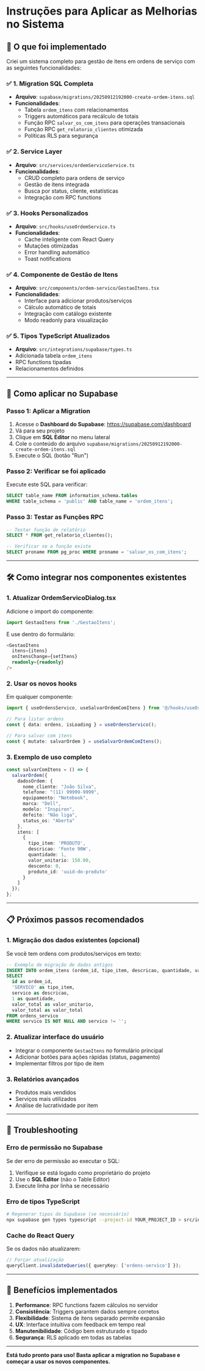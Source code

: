# Instruções para Aplicar as Melhorias no Sistema

## 🎯 O que foi implementado

Criei um sistema completo para gestão de itens em ordens de serviço com as seguintes funcionalidades:

### ✅ 1. Migration SQL Completa
- **Arquivo**: `supabase/migrations/20250912192000-create-ordem-itens.sql`
- **Funcionalidades**:
  - Tabela `ordem_itens` com relacionamentos
  - Triggers automáticos para recálculo de totais
  - Função RPC `salvar_os_com_itens` para operações transacionais
  - Função RPC `get_relatorio_clientes` otimizada
  - Políticas RLS para segurança

### ✅ 2. Service Layer
- **Arquivo**: `src/services/ordemServicoService.ts`
- **Funcionalidades**:
  - CRUD completo para ordens de serviço
  - Gestão de itens integrada
  - Busca por status, cliente, estatísticas
  - Integração com RPC functions

### ✅ 3. Hooks Personalizados
- **Arquivo**: `src/hooks/useOrdemServico.ts`
- **Funcionalidades**:
  - Cache inteligente com React Query
  - Mutações otimizadas
  - Error handling automático
  - Toast notifications

### ✅ 4. Componente de Gestão de Itens
- **Arquivo**: `src/components/ordem-servico/GestaoItens.tsx`
- **Funcionalidades**:
  - Interface para adicionar produtos/serviços
  - Cálculo automático de totais
  - Integração com catálogo existente
  - Modo readonly para visualização

### ✅ 5. Tipos TypeScript Atualizados
- **Arquivo**: `src/integrations/supabase/types.ts`
- Adicionada tabela `ordem_itens`
- RPC functions tipadas
- Relacionamentos definidos

---

## 🚀 Como aplicar no Supabase

### Passo 1: Aplicar a Migration
1. Acesse o **Dashboard do Supabase**: https://supabase.com/dashboard
2. Vá para seu projeto
3. Clique em **SQL Editor** no menu lateral
4. Cole o conteúdo do arquivo `supabase/migrations/20250912192000-create-ordem-itens.sql`
5. Execute o SQL (botão "Run")

### Passo 2: Verificar se foi aplicado
Execute este SQL para verificar:
```sql
SELECT table_name FROM information_schema.tables 
WHERE table_schema = 'public' AND table_name = 'ordem_itens';
```

### Passo 3: Testar as Funções RPC
```sql
-- Testar função de relatório
SELECT * FROM get_relatorio_clientes();

-- Verificar se a função existe
SELECT proname FROM pg_proc WHERE proname = 'salvar_os_com_itens';
```

---

## 🛠️ Como integrar nos componentes existentes

### 1. Atualizar OrdemServicoDialog.tsx

Adicione o import do componente:
```typescript
import GestaoItens from './GestaoItens';
```

E use dentro do formulário:
```typescript
<GestaoItens
  itens={itens}
  onItensChange={setItens}
  readonly={readonly}
/>
```

### 2. Usar os novos hooks

Em qualquer componente:
```typescript
import { useOrdensServico, useSalvarOrdemComItens } from '@/hooks/useOrdemServico';

// Para listar ordens
const { data: ordens, isLoading } = useOrdensServico();

// Para salvar com itens
const { mutate: salvarOrdem } = useSalvarOrdemComItens();
```

### 3. Exemplo de uso completo
```typescript
const salvarComItens = () => {
  salvarOrdem({
    dadosOrdem: {
      nome_cliente: "João Silva",
      telefone: "(11) 99999-9999",
      equipamento: "Notebook",
      marca: "Dell",
      modelo: "Inspiron",
      defeito: "Não liga",
      status_os: "Aberta"
    },
    itens: [
      {
        tipo_item: 'PRODUTO',
        descricao: 'Fonte 90W',
        quantidade: 1,
        valor_unitario: 150.00,
        desconto: 0,
        produto_id: 'uuid-do-produto'
      }
    ]
  });
};
```

---

## 📋 Próximos passos recomendados

### 1. Migração dos dados existentes (opcional)
Se você tem ordens com produtos/serviços em texto:
```sql
-- Exemplo de migração de dados antigos
INSERT INTO ordem_itens (ordem_id, tipo_item, descricao, quantidade, valor_unitario, valor_total)
SELECT 
  id as ordem_id,
  'SERVICO' as tipo_item,
  servico as descricao,
  1 as quantidade,
  valor_total as valor_unitario,
  valor_total as valor_total
FROM ordens_servico 
WHERE servico IS NOT NULL AND servico != '';
```

### 2. Atualizar interface do usuário
- Integrar o componente `GestaoItens` no formulário principal
- Adicionar botões para ações rápidas (status, pagamento)
- Implementar filtros por tipo de item

### 3. Relatórios avançados
- Produtos mais vendidos
- Serviços mais utilizados
- Análise de lucratividade por item

---

## 🔧 Troubleshooting

### Erro de permissão no Supabase
Se der erro de permissão ao executar o SQL:
1. Verifique se está logado como proprietário do projeto
2. Use o **SQL Editor** (não o Table Editor)
3. Execute linha por linha se necessário

### Erro de tipos TypeScript
```bash
# Regenerar tipos do Supabase (se necessário)
npx supabase gen types typescript --project-id YOUR_PROJECT_ID > src/integrations/supabase/types.ts
```

### Cache do React Query
Se os dados não atualizarem:
```typescript
// Forçar atualização
queryClient.invalidateQueries({ queryKey: ['ordens-servico'] });
```

---

## 🎉 Benefícios implementados

1. **Performance**: RPC functions fazem cálculos no servidor
2. **Consistência**: Triggers garantem dados sempre corretos
3. **Flexibilidade**: Sistema de itens separado permite expansão
4. **UX**: Interface intuitiva com feedback em tempo real
5. **Manutenibilidade**: Código bem estruturado e tipado
6. **Segurança**: RLS aplicado em todas as tabelas

---

**Está tudo pronto para uso! Basta aplicar a migration no Supabase e começar a usar os novos componentes.**